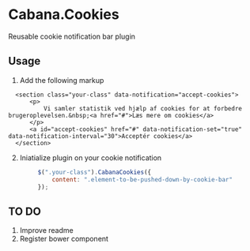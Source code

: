 # Cabana.Cookies

Reusable cookie notification bar plugin 

## Usage

1. Add the following markup
  
  ```
    <section class="your-class" data-notification="accept-cookies">
        <p>
            Vi samler statistik ved hjælp af cookies for at forbedre brugeroplevelsen.&nbsp;<a href="#">Læs mere om cookies</a>
        </p>
        <a id="accept-cookies" href="#" data-notification-set="true" data-notification-interval="30">Acceptér cookies</a>
    </section>
  ```
  
2. Iniatialize plugin on your cookie notification

   ```javascript 
    	$(".your-class").CabanaCookies({
    		content: ".element-to-be-pushed-down-by-cookie-bar"
    	});
    ```

## TO DO

1. Improve readme
2. Register bower component
